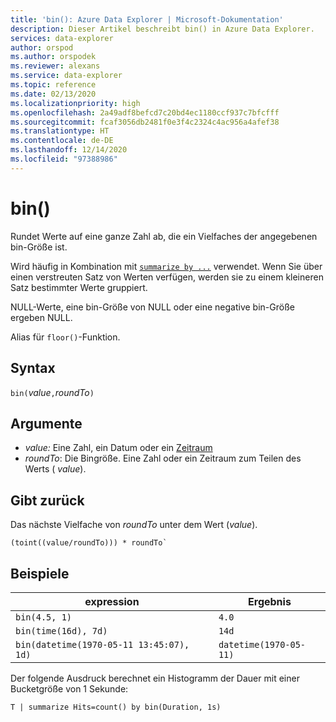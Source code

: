 ```yaml
---
title: 'bin(): Azure Data Explorer | Microsoft-Dokumentation'
description: Dieser Artikel beschreibt bin() in Azure Data Explorer.
services: data-explorer
author: orspod
ms.author: orspodek
ms.reviewer: alexans
ms.service: data-explorer
ms.topic: reference
ms.date: 02/13/2020
ms.localizationpriority: high
ms.openlocfilehash: 2a49adf8befcd7c20bd4ec1180ccf937c7bfcfff
ms.sourcegitcommit: fcaf3056db2481f0e3f4c2324c4ac956a4afef38
ms.translationtype: HT
ms.contentlocale: de-DE
ms.lasthandoff: 12/14/2020
ms.locfileid: "97388986"
---
```

# <a name="bin"></a>bin()

Rundet Werte auf eine ganze Zahl ab, die ein Vielfaches der angegebenen bin-Größe ist. 

Wird häufig in Kombination mit [`summarize by ...`](./summarizeoperator.md) verwendet.
Wenn Sie über einen verstreuten Satz von Werten verfügen, werden sie zu einem kleineren Satz bestimmter Werte gruppiert.

NULL-Werte, eine bin-Größe von NULL oder eine negative bin-Größe ergeben NULL. 

Alias für `floor()`-Funktion.

## <a name="syntax"></a>Syntax

`bin(`*value*`,`*roundTo*`)`

## <a name="arguments"></a>Argumente

* *value:* Eine Zahl, ein Datum oder ein [Zeitraum](scalar-data-types/timespan.md) 
* *roundTo*: Die Bingröße. Eine Zahl oder ein Zeitraum zum Teilen des Werts ( *value*). 

## <a name="returns"></a>Gibt zurück

Das nächste Vielfache von *roundTo* unter dem Wert (*value*).  
 
```kusto
(toint((value/roundTo))) * roundTo`
```

## <a name="examples"></a>Beispiele

expression | Ergebnis
---|---
`bin(4.5, 1)` | `4.0`
`bin(time(16d), 7d)` | `14d`
`bin(datetime(1970-05-11 13:45:07), 1d)`|  `datetime(1970-05-11)`


Der folgende Ausdruck berechnet ein Histogramm der Dauer mit einer Bucketgröße von 1 Sekunde:

```kusto
T | summarize Hits=count() by bin(Duration, 1s)
```
